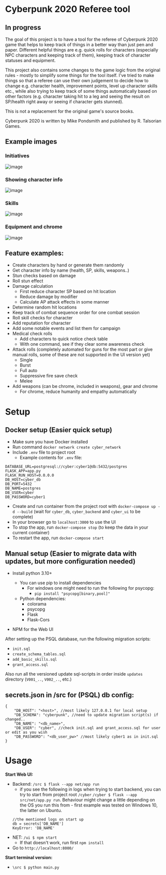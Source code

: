 # Cyberpunk 2020 Referee tool 

## In progress

The goal of this project is to have a tool for the referee of Cyberpunk 2020 game
that helps to keep track of things in a better way than just pen and paper. Different helpful 
things are e.g. quick rolls for characters (especially NPC characters and keeping track of them), 
keeping track of character statuses and equipment. 

This project also contains some changes to the game logic from the original rules - 
mostly to simplify some things for the tool itself. I've tried to make things so that a referee can
use their own judgement to decide how to change e.g. character health, improvement points,
level up character skills etc., while also trying to keep track of some things automatically
based on other factors (e.g. character taking hit to a leg and seeing the result on SP/health 
right away or seeing if character gets stunned).

This is not a replacement for the original game's source books.

Cyberpunk 2020 is written by Mike Pondsmith and published by R. Talsorian Games.

## Example images
### Initiatives
![image](https://github.com/pumm1/cyber/assets/22749461/0ddd5ffb-2a65-4b4f-b776-e3ff09aa7706)
### Showing character info
![image](https://github.com/pumm1/cyber/assets/22749461/e614dab3-3288-4fae-8fe3-91c44c947879)
### Skills
![image](https://github.com/pumm1/cyber/assets/22749461/03a51e62-c5da-4b62-bc8b-7ee9ac68eaa2)

### Equipment and chrome
![image](https://github.com/pumm1/cyber/assets/22749461/641c309c-cfd5-4e5b-befa-e5e632075336)



## Feature examples:

- Create characters by hand or generate them randomly
- Get character info by name (health, SP, skills, weapons..)
- Stun checks based on damage
- Roll stun effect
- Damage calculation
    * First reduce character SP based on hit location
    * Reduce damage by modifier
    * Calculate AP attack effects in some manner
- Determine random hit locations
- Keep track of combat sequence order for one combat session
- Roll skill checks for character
- Add reputation for character
- Add some notable events and list them for campaign
- Medical check rolls
  * Add characters to quick notice check table
  * With one command, see if they clear some awareness check
- Attack rolls (completely automated for guns for the most part or give manual rolls, some of these are not supported in the UI version yet)
  * Single
  * Burst
  * Full auto
  * Suppressive fire save check
  * Melee
- Add weapons (can be chrome, included in weapons), gear and chrome
    * For chrome, reduce humanity and empathy automatically

# Setup
## Docker setup (Easier quick setup)

- Make sure you have Docker installed
- Run command `docker network create cyber_network`
- Include `.env` file to project root
  - Example contents for `.env` file:
```
DATABASE_URL=postgresql://cyber:cyber1@db:5432/postgres
FLASK_APP=app.py
FLASK_RUN_HOST=0.0.0.0
DB_HOST=cyber_db
DB_PORT=5432
DB_NAME=postgres
DB_USER=cyber
DB_PASSWORD=cyber1
```
- Create and run container from the project root with `docker-compose up -d --build` (wait for `cyber_db`, `cyber_backend` and `cyber_ui` to be complete)
- In your browser go to `localhost:3000` to use the UI
- To stop the app, run `docker-compose stop` (to keep the data in your current container)
- To restart the app, run `docker-compose start`


## Manual setup (Easier to migrate data with updates, but more configuration needed)
* Install python 3.10+
  * You can use pip to install dependencies 
    * For windows one might need to run the following for psycopg: 
      * `pip install "psycopg[binary,pool]"`
  * Python dependencies:
    - colorama
    - psycopg
    - Flask
    - Flask-Cors
    
* NPM for the Web UI

After setting up the PSQL database, run the following migration scripts:
  * `init.sql`
  * `create_schema_tables.sql`
  * `add_basic_skills.sql`
  * `grant_access.sql`

Also run all the versioned update sql-scripts in order inside `updates` 
directory (`V001_..`, `V002_..`, etc.)

## secrets.json in /src for (PSQL) db config:
```
{
    "DB_HOST": "<host>", //most likely 127.0.0.1 for local setup
    "DB_SCHEMA": "cyberpunk", //need to update migration script(s) if changed..
    "DB_NAME": "<db_name>",
    "DB_USER": "cyber", //check init.sql and grant_access.sql for user or edit as you wish
    "DB_PASSWORD": "<db_user_pw>" //most likely cyber1 as in init.sql
}
```

# Usage

**Start Web UI:**
  * Backend: ``/src $ flask --app net/app run`` 
    * if you see the following in logs when trying to start backend,
    you can try to start from project root `/cyber`
    ``/cyber $ flask --app src/net/app.py run``.
    Behaviour might change a little depending on the OS you run this from - 
    first example was tested on Windows 10, the latter on Ubuntu.
    ```
    //the mentioned logs on start up
    db = secrets['DB_NAME']
    KeyError: 'DB_NAME'
    ```
  * NET: ``/ui $ npm start``
    * If that doesn't work, run first `npm install`
  * Go to `http://localhost:8000/`
  
**Start terminal version:**
* ``\src $ python main.py``
